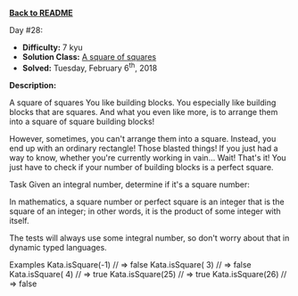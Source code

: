 ﻿<a href=https://github.com/hlais/Kata---a---Day><b>Back to README</b><a>

Day #28: 

* <b>Difficulty:</b> 7 kyu
* <b>Solution Class:</b> [A square of squares](Is_Square.cs)
* <b>Solved:</b> Tuesday, February 6<sup>th</sup>, 2018

<b>Description:</b>

A square of squares
You like building blocks. You especially like building blocks that are squares. And what you even like more, is to arrange them into a square of square building blocks!

However, sometimes, you can't arrange them into a square. Instead, you end up with an ordinary rectangle! Those blasted things! If you just had a way to know, whether you're currently working in vain… Wait! That's it! You just have to check if your number of building blocks is a perfect square.

Task
Given an integral number, determine if it's a square number:

In mathematics, a square number or perfect square is an integer that is the square of an integer; in other words, it is the product of some integer with itself.

The tests will always use some integral number, so don't worry about that in dynamic typed languages.

Examples
Kata.isSquare(-1) // => false
Kata.isSquare( 3) // => false
Kata.isSquare( 4) // => true
Kata.isSquare(25) // => true
Kata.isSquare(26) // => false
